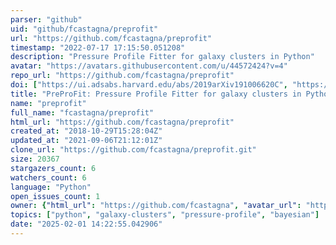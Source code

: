 ```yaml
---
parser: "github"
uid: "github/fcastagna/preprofit"
url: "https://github.com/fcastagna/preprofit"
timestamp: "2022-07-17 17:15:50.051208"
description: "Pressure Profile Fitter for galaxy clusters in Python"
avatar: "https://avatars.githubusercontent.com/u/44572424?v=4"
repo_url: "https://github.com/fcastagna/preprofit"
doi: ["https://ui.adsabs.harvard.edu/abs/2019arXiv191006620C", "https://ui.adsabs.harvard.edu/abs/2019ascl.soft10002C/abstract"]
title: "PreProFit: Pressure Profile Fitter for galaxy clusters in Python"
name: "preprofit"
full_name: "fcastagna/preprofit"
html_url: "https://github.com/fcastagna/preprofit"
created_at: "2018-10-29T15:28:04Z"
updated_at: "2021-09-06T21:12:01Z"
clone_url: "https://github.com/fcastagna/preprofit.git"
size: 20367
stargazers_count: 6
watchers_count: 6
language: "Python"
open_issues_count: 1
owner: {"html_url": "https://github.com/fcastagna", "avatar_url": "https://avatars.githubusercontent.com/u/44572424?v=4", "login": "fcastagna", "type": "User"}
topics: ["python", "galaxy-clusters", "pressure-profile", "bayesian"]
date: "2025-02-01 14:22:55.042906"
---
```

